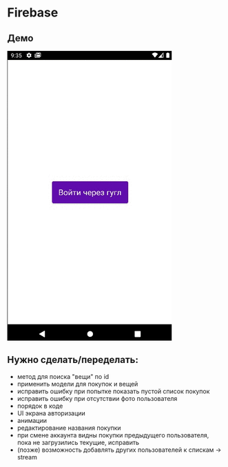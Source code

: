 # Firebase

## Демо

<img src="assets/demo.gif">

## Нужно сделать/переделать:
* метод для поиска "вещи" по id
* применить модели для покупок и вещей
* исправить ошибку при попытке показать пустой список покупок
* исправить ошибку при отсутствии фото пользователя
* порядок в коде
* UI экрана авторизации
* анимации
* редактирование названия покупки
* при смене аккаунта видны покупки предыдущего пользователя, пока не загрузились текущие, исправить
* (позже) возможность добавлять других пользователей к спискам -> stream
